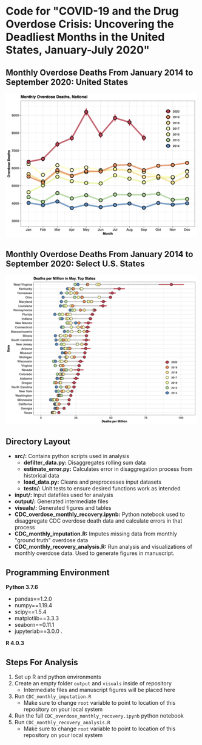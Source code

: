 # Code for "COVID-19 and the Drug Overdose Crisis: Uncovering the Deadliest Months in the United States, January-July 2020"

## Monthly Overdose Deaths From January 2014 to September 2020: United States
![Overdose Deaths Jan 2014 Sept 2020](visuals/fig_1.png)

## Monthly Overdose Deaths From January 2014 to September 2020: Select U.S. States
![Overdose Deaths Jan 2014 Sept 2020 - state level](visuals/fig_2.png)

## Directory Layout
- __src/:__ Contains python scripts used in analysis
    - __defilter_data.py:__ Disaggregates rolling sum data
    - __estimate_error.py:__ Calculates error in disaggregation process from historical data
    - __load_data.py:__ Cleans and preprocesses input datasets
    - __tests/:__ Unit tests to ensure desired functions work as intended
- __input/:__ Input datafiles used for analysis
- __output/:__ Generated intermediate files
- __visuals/:__ Generated figures and tables
- __CDC_overdose_monthly_recovery.ipynb:__ Python notebook used to disaggregate CDC overdose death data and calculate errors in that process
- __CDC_monthly_imputation.R:__ Imputes missing data from monthly "ground truth" overdose data
- __CDC_monthly_recovery_analysis.R:__ Run analysis and visualizations of monthly overdose data. Used to generate figures in manuscript.

## Programming Environment

__Python 3.7.6__ 
- pandas==1.2.0
- numpy==1.19.4
- scipy==1.5.4
- matplotlib==3.3.3
- seaborn==0.11.1
- jupyterlab==3.0.0 . 

__R 4.0.3__  

## Steps For Analysis
1. Set up R and python environments
2. Create an empty folder `output` and `visuals` inside of repository
    - Intermediate files  and manuscript figures will be placed here
3. Run `CDC_monthly_imputation.R`
    - Make sure to change `root` variable to point to location of this repository on your local system
3. Run the full `CDC_overdose_monthly_recovery.ipynb` python notebook
4. Run `CDC_monthly_recovery_analysis.R`
    - Make sure to change `root` variable to point to location of this repository on your local system
